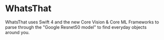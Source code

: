 # WhatsThat
WhatsThat uses Swift 4 and the new Core Vision &amp; Core ML Frameworks to parse through the "Google Resnet50 model" to find everyday objects around you. 

